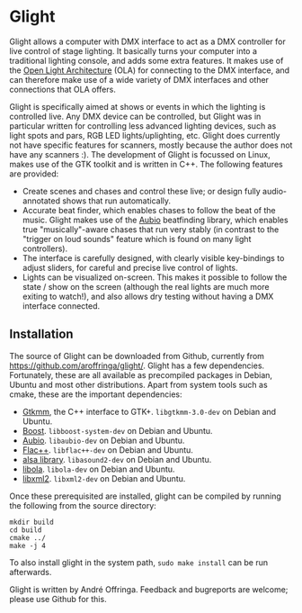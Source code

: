 # Glight
Glight allows a computer with DMX interface to act as a DMX controller for live control of stage lighting. It basically turns your computer into a traditional lighting console, and adds some extra features. It makes use of the [Open Light Architecture](https://www.openlighting.org/ola/) (OLA) for connecting to the DMX interface, and can therefore make use of a wide variety of DMX interfaces and other connections that OLA offers.

Glight is specifically aimed at shows or events in which the lighting is controlled live. Any DMX device can be controlled, but Glight was in particular written for controlling less advanced lighting devices, such as light spots and pars, RGB LED lights/uplighting, etc. Glight does currently not have specific features for scanners, mostly because the author does not have any scanners :). The development of Glight is focussed on Linux, makes use of the GTK toolkit and is written in C++. The following features are provided:

* Create scenes and chases and control these live; or design fully audio-annotated shows that run automatically.
* Accurate beat finder, which enables chases to follow the beat of the music. Glight makes use of the [Aubio](https://aubio.org/) beatfinding library, which enables true "musically"-aware chases that run very stably (in contrast to the "trigger on loud sounds" feature which is found on many light controllers).
* The interface is carefully designed, with clearly visible key-bindings to adjust sliders, for careful and precise live control of lights.
* Lights can be visualized on-screen. This makes it possible to follow the state / show on the screen (although the real lights are much more exiting to watch!), and also allows dry testing without having a DMX interface connected. 

## Installation
The source of Glight can be downloaded from Github, currently from https://github.com/aroffringa/glight/. Glight has a few dependencies. Fortunately, these are all available as precompiled packages in Debian, Ubuntu and most other distributions. Apart from system tools such as cmake, these are the important dependencies:

- [Gtkmm](https://www.gtkmm.org/), the C++ interface to GTK+. `libgtkmm-3.0-dev` on Debian and Ubuntu.
- [Boost](https://www.boost.org/). `libboost-system-dev` on Debian and Ubuntu.
- [Aubio](https://aubio.org/). `libaubio-dev` on Debian and Ubuntu.
- [Flac++](https://xiph.org/flac/). `libflac++-dev` on Debian and Ubuntu.
- [alsa library](https://www.alsa-project.org/). `libasound2-dev` on Debian and Ubuntu.
- [libola](https://www.openlighting.org/ola/). `libola-dev` on Debian and Ubuntu.
- [libxml2](http://xmlsoft.org/). `libxml2-dev` on Debian and Ubuntu.

Once these prerequisited are installed, glight can be compiled by running the following from the source directory:

    mkdir build
    cd build
    cmake ../
    make -j 4

To also install glight in the system path, `sudo make install` can be run afterwards.

Glight is written by André Offringa. Feedback and bugreports are welcome; please use Github for this.
